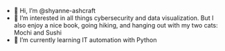 - 👋 Hi, I’m @shyanne-ashcraft
- 👀 I’m interested in all things cybersecurity and data visualization. But I also enjoy a nice book, going hiking, and hanging out with my two cats: Mochi and Sushi
- 🌱 I’m currently learning IT automation with Python
